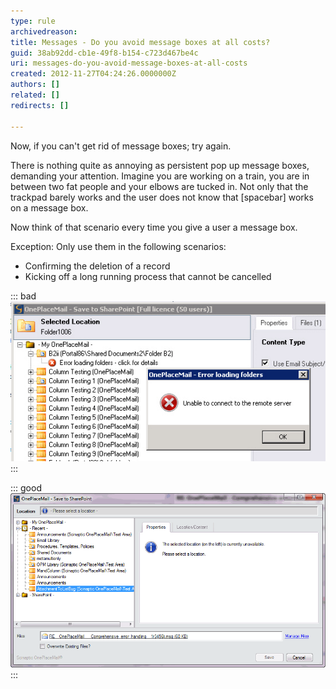 ```yaml
---
type: rule
archivedreason: 
title: Messages - Do you avoid message boxes at all costs?
guid: 38ab92dd-cb1e-49f8-b154-c723d467be4c
uri: messages-do-you-avoid-message-boxes-at-all-costs
created: 2012-11-27T04:24:26.0000000Z
authors: []
related: []
redirects: []

---
```


Now, if you can't get rid of message boxes; try again.

There is nothing quite as annoying as persistent pop up message boxes, demanding your attention. Imagine you are working on a train, you are in between two fat people and your elbows are tucked in. Not only that the trackpad barely works and the user does not know that [spacebar] works on a message box.

Now think of that scenario every time you give a user a message box.

<!--endintro-->

Exception: Only use them in the following scenarios:

* Confirming the deletion of a record
* Kicking off a long running process that cannot be cancelled


::: bad  
![Figure: Bad example - could the information in this message box be moved into the panel on the right](../../assets/MoveErrorMSG.jpg)  
:::

::: good  
![Figure: Good example - An error message that does not pop up and block your user](../../assets/oneplacemailerror.png)  
:::
